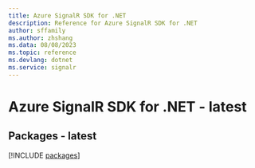 ```yaml
---
title: Azure SignalR SDK for .NET
description: Reference for Azure SignalR SDK for .NET
author: sffamily
ms.author: zhshang
ms.data: 08/08/2023
ms.topic: reference
ms.devlang: dotnet
ms.service: signalr
---
```

# Azure SignalR SDK for .NET - latest
## Packages - latest
[!INCLUDE [packages](signalr-index.md)]